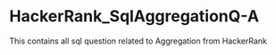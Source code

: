 # HackerRank_SqlAggregationQ-A
This contains all sql question related to Aggregation from HackerRank

